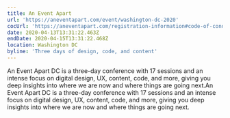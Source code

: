 ```yaml
---
title: An Event Apart
url: 'https://aneventapart.com/event/washington-dc-2020'
cocUrl: 'https://aneventapart.com/registration-information#code-of-conduct'
date: 2020-04-13T13:31:22.463Z
endDate: 2020-04-15T13:31:22.468Z
location: Washington DC
byline: 'Three days of design, code, and content'
---
```


An Event Apart DC is a three-day conference with 17 sessions and an intense focus on digital design, UX, content, code, and more, giving you deep insights into where we are now and where things are going next.An Event Apart DC is a three-day conference with 17 sessions and an intense focus on digital design, UX, content, code, and more, giving you deep insights into where we are now and where things are going next.
